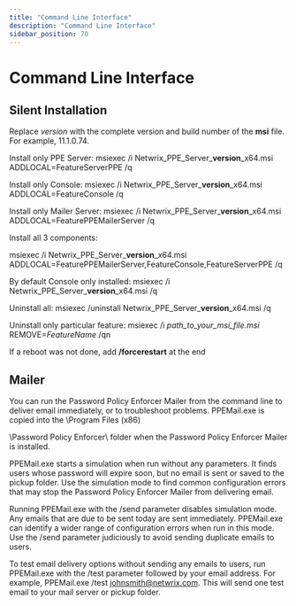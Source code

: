```yaml
---
title: "Command Line Interface"
description: "Command Line Interface"
sidebar_position: 70
---
```


# Command Line Interface

## Silent Installation

Replace _version_ with the complete version and build number of the **msi** file. For example,
11.1.0.74.

Install only PPE Server: msiexec /i Netwrix_PPE_Server_**version**_x64.msi ADDLOCAL=FeatureServerPPE
/q

Install only Console: msiexec /i Netwrix_PPE_Server_**version**_x64.msi ADDLOCAL=FeatureConsole /q

Install only Mailer Server: msiexec /i Netwrix_PPE_Server_**version**_x64.msi
ADDLOCAL=FeaturePPEMailerServer /q

Install all 3 components:

msiexec /i Netwrix_PPE_Server_**version**_x64.msi
ADDLOCAL=FeaturePPEMailerServer,FeatureConsole,FeatureServerPPE /q

By default Console only installed: msiexec /i Netwrix_PPE_Server_**version**_x64.msi /q

Uninstall all: msiexec /uninstall Netwrix_PPE_Server_**version**_x64.msi /q

Uninstall only particular feature: msiexec /i _path_to_your_msi_file.msi_ REMOVE=_FeatureName_ /qn

If a reboot was not done, add **/forcerestart** at the end

## Mailer

You can run the Password Policy Enforcer Mailer from the command line to deliver email immediately,
or to troubleshoot problems. PPEMail.exe is copied into the \Program Files (x86)

\Password Policy Enforcer\ folder when the Password Policy Enforcer Mailer is installed.

PPEMail.exe starts a simulation when run without any parameters. It finds users whose password will
expire soon, but no email is sent or saved to the pickup folder. Use the simulation mode to find
common configuration errors that may stop the Password Policy Enforcer Mailer from delivering email.

Running PPEMail.exe with the /send parameter disables simulation mode. Any emails that are due to be
sent today are sent immediately. PPEMail.exe can identify a wider range of configuration errors when
run in this mode. Use the /send parameter judiciously to avoid sending duplicate emails to users.

To test email delivery options without sending any emails to users, run PPEMail.exe with the /test
parameter followed by your email address. For example, PPEMail.exe /test johnsmith@netwrix.com. This
will send one test email to your mail server or pickup folder.
